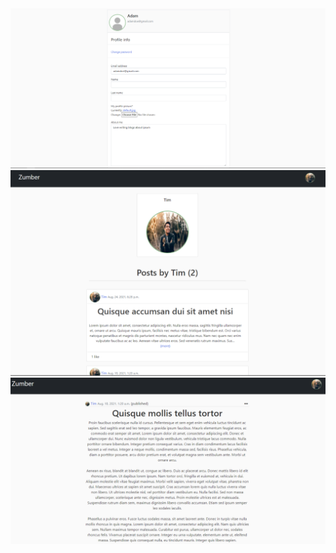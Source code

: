 <img src='media/Image1.png' >
<img src='media/Image2.png' width="1000">
<img src='media/Image3.png' width="1000">
